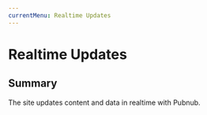 ```yaml
---
currentMenu: Realtime Updates
---
```


Realtime Updates
============

## Summary
The site updates content and data in realtime with Pubnub.